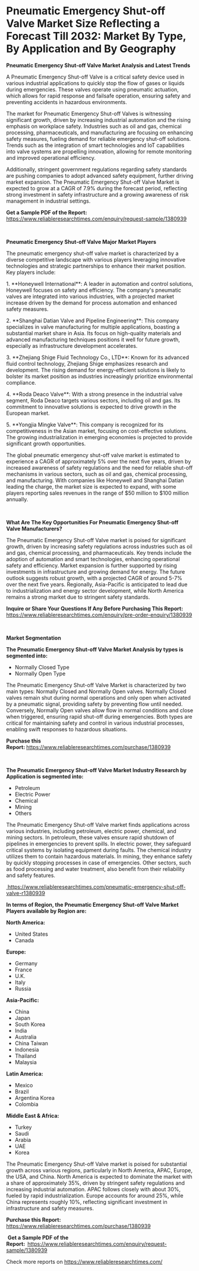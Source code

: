 <p><h1>Pneumatic Emergency Shut-off Valve Market Size Reflecting a Forecast Till 2032: Market By Type, By Application and By Geography</h1></p><p><strong>Pneumatic Emergency Shut-off Valve Market Analysis and Latest Trends</strong></p>
<p><p>A Pneumatic Emergency Shut-off Valve is a critical safety device used in various industrial applications to quickly stop the flow of gases or liquids during emergencies. These valves operate using pneumatic actuation, which allows for rapid response and failsafe operation, ensuring safety and preventing accidents in hazardous environments. </p><p>The market for Pneumatic Emergency Shut-off Valves is witnessing significant growth, driven by increasing industrial automation and the rising emphasis on workplace safety. Industries such as oil and gas, chemical processing, pharmaceuticals, and manufacturing are focusing on enhancing safety measures, fueling demand for reliable emergency shut-off solutions. Trends such as the integration of smart technologies and IoT capabilities into valve systems are propelling innovation, allowing for remote monitoring and improved operational efficiency.</p><p>Additionally, stringent government regulations regarding safety standards are pushing companies to adopt advanced safety equipment, further driving market expansion. The Pneumatic Emergency Shut-off Valve Market is expected to grow at a CAGR of 7.9% during the forecast period, reflecting strong investment in safety infrastructure and a growing awareness of risk management in industrial settings.</p></p>
<p><strong>Get a Sample PDF of the Report:&nbsp;</strong> <a href="https://www.reliableresearchtimes.com/enquiry/request-sample/1380939?utm_campaign=3207&utm_medium=2&utm_source=Github&utm_content=ia&utm_term=11042025&utm_id=pneumatic-emergency-shut-off-valve">https://www.reliableresearchtimes.com/enquiry/request-sample/1380939</a></p>
<p>&nbsp;</p>
<p><strong>Pneumatic Emergency Shut-off Valve Major Market Players</strong></p>
<p><p>The pneumatic emergency shut-off valve market is characterized by a diverse competitive landscape with various players leveraging innovative technologies and strategic partnerships to enhance their market position. Key players include:</p><p>1. **Honeywell International**: A leader in automation and control solutions, Honeywell focuses on safety and efficiency. The company's pneumatic valves are integrated into various industries, with a projected market increase driven by the demand for process automation and enhanced safety measures.</p><p>2. **Shanghai Datian Valve and Pipeline Engineering**: This company specializes in valve manufacturing for multiple applications, boasting a substantial market share in Asia. Its focus on high-quality materials and advanced manufacturing techniques positions it well for future growth, especially as infrastructure development accelerates.</p><p>3. **Zhejiang Shige Fluid Technology Co., LTD**: Known for its advanced fluid control technology, Zhejiang Shige emphasizes research and development. The rising demand for energy-efficient solutions is likely to bolster its market position as industries increasingly prioritize environmental compliance.</p><p>4. **Roda Deaco Valve**: With a strong presence in the industrial valve segment, Roda Deaco targets various sectors, including oil and gas. Its commitment to innovative solutions is expected to drive growth in the European market.</p><p>5. **Yongjia Mingke Valve**: This company is recognized for its competitiveness in the Asian market, focusing on cost-effective solutions. The growing industrialization in emerging economies is projected to provide significant growth opportunities.</p><p>The global pneumatic emergency shut-off valve market is estimated to experience a CAGR of approximately 5% over the next five years, driven by increased awareness of safety regulations and the need for reliable shut-off mechanisms in various sectors, such as oil and gas, chemical processing, and manufacturing. With companies like Honeywell and Shanghai Datian leading the charge, the market size is expected to expand, with some players reporting sales revenues in the range of $50 million to $100 million annually.</p></p>
<p>&nbsp;</p>
<p><strong>What Are The Key Opportunities For Pneumatic Emergency Shut-off Valve Manufacturers?</strong></p>
<p><p>The Pneumatic Emergency Shut-off Valve market is poised for significant growth, driven by increasing safety regulations across industries such as oil and gas, chemical processing, and pharmaceuticals. Key trends include the adoption of automation and smart technologies, enhancing operational safety and efficiency. Market expansion is further supported by rising investments in infrastructure and growing demand for energy. The future outlook suggests robust growth, with a projected CAGR of around 5-7% over the next five years. Regionally, Asia-Pacific is anticipated to lead due to industrialization and energy sector development, while North America remains a strong market due to stringent safety standards.</p></p>
<p><strong>Inquire or Share Your Questions If Any Before Purchasing This Report:</strong> <a href="https://www.reliableresearchtimes.com/enquiry/pre-order-enquiry/1380939?utm_campaign=3207&utm_medium=2&utm_source=Github&utm_content=ia&utm_term=11042025&utm_id=pneumatic-emergency-shut-off-valve">https://www.reliableresearchtimes.com/enquiry/pre-order-enquiry/1380939</a></p>
<p>&nbsp;</p>
<p><strong>Market Segmentation</strong></p>
<p><strong>The Pneumatic Emergency Shut-off Valve Market Analysis by types is segmented into:</strong></p>
<p><ul><li>Normally Closed Type</li><li>Normally Open Type</li></ul></p>
<p><p>The Pneumatic Emergency Shut-off Valve Market is characterized by two main types: Normally Closed and Normally Open valves. Normally Closed valves remain shut during normal operations and only open when activated by a pneumatic signal, providing safety by preventing flow until needed. Conversely, Normally Open valves allow flow in normal conditions and close when triggered, ensuring rapid shut-off during emergencies. Both types are critical for maintaining safety and control in various industrial processes, enabling swift responses to hazardous situations.</p></p>
<p><strong>Purchase this Report:&nbsp;</strong><a href="https://www.reliableresearchtimes.com/purchase/1380939?utm_campaign=3207&utm_medium=2&utm_source=Github&utm_content=ia&utm_term=11042025&utm_id=pneumatic-emergency-shut-off-valve">https://www.reliableresearchtimes.com/purchase/1380939</a></p>
<p>&nbsp;</p>
<p><strong>The Pneumatic Emergency Shut-off Valve Market Industry Research by Application is segmented into:</strong></p>
<p><ul><li>Petroleum</li><li>Electric Power</li><li>Chemical</li><li>Mining</li><li>Others</li></ul></p>
<p><p>The Pneumatic Emergency Shut-off Valve market finds applications across various industries, including petroleum, electric power, chemical, and mining sectors. In petroleum, these valves ensure rapid shutdown of pipelines in emergencies to prevent spills. In electric power, they safeguard critical systems by isolating equipment during faults. The chemical industry utilizes them to contain hazardous materials. In mining, they enhance safety by quickly stopping processes in case of emergencies. Other sectors, such as food processing and water treatment, also benefit from their reliability and safety features.</p></p>
<p><a href="https://www.reliableresearchtimes.com/pneumatic-emergency-shut-off-valve-r1380939?utm_campaign=3207&utm_medium=2&utm_source=Github&utm_content=ia&utm_term=11042025&utm_id=pneumatic-emergency-shut-off-valve">&nbsp;https://www.reliableresearchtimes.com/pneumatic-emergency-shut-off-valve-r1380939</a></p>
<p><strong>In terms of Region, the Pneumatic Emergency Shut-off Valve Market Players available by Region are:</strong></p>
<p>
    <p> <strong> North America: </strong>
        <ul>
            <li>United States</li>
            <li>Canada</li>
        </ul>
        </p> 
    <p> <strong> Europe: </strong>
        <ul>
            <li>Germany</li>
            <li>France</li>
            <li>U.K.</li>
            <li>Italy</li>
            <li>Russia</li>
        </ul>
        </p> 
    <p> <strong> Asia-Pacific: </strong>
        <ul>
            <li>China</li>
            <li>Japan</li>
            <li>South Korea</li>
            <li>India</li>
            <li>Australia</li>
            <li>China Taiwan</li>
            <li>Indonesia</li>
            <li>Thailand</li>
            <li>Malaysia</li>
        </ul>
        </p> 
    <p> <strong> Latin America: </strong>
        <ul>
            <li>Mexico</li>
            <li>Brazil</li>
            <li>Argentina Korea</li>
            <li>Colombia</li>
        </ul>
        </p> 
    <p> <strong> Middle East & Africa: </strong>
        <ul>
            <li>Turkey</li>
            <li>Saudi</li>
            <li>Arabia</li>
            <li>UAE</li>
            <li>Korea</li>
        </ul>
    </p>
    </p>
<p><p>The Pneumatic Emergency Shut-off Valve market is poised for substantial growth across various regions, particularly in North America, APAC, Europe, the USA, and China. North America is expected to dominate the market with a share of approximately 35%, driven by stringent safety regulations and increasing industrial automation. APAC follows closely with about 30%, fueled by rapid industrialization. Europe accounts for around 25%, while China represents roughly 10%, reflecting significant investment in infrastructure and safety measures.</p></p>
<p><strong>Purchase this Report: </strong><a href="https://www.reliableresearchtimes.com/purchase/1380939?utm_campaign=3207&utm_medium=2&utm_source=Github&utm_content=ia&utm_term=11042025&utm_id=pneumatic-emergency-shut-off-valve">https://www.reliableresearchtimes.com/purchase/1380939</a></p>
<p>&nbsp;<strong>Get a Sample PDF of the Report:&nbsp;&nbsp;</strong><a href="https://www.reliableresearchtimes.com/enquiry/request-sample/1380939?utm_campaign=3207&utm_medium=2&utm_source=Github&utm_content=ia&utm_term=11042025&utm_id=pneumatic-emergency-shut-off-valve">https://www.reliableresearchtimes.com/enquiry/request-sample/1380939</a></p>
<p><strong></strong></p>
<p>Check more reports on <a href="https://www.reliableresearchtimes.com/?utm_campaign=3207&utm_medium=2&utm_source=Github&utm_content=ia&utm_term=11042025&utm_id=pneumatic-emergency-shut-off-valve">https://www.reliableresearchtimes.com/</a></p>